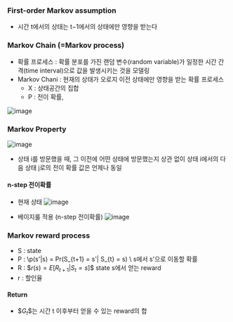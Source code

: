 ### First-order Markov assumption
* 시간 t에서의 상태는 t−1에서의 상태에만 영향을 받는다

### Markov Chain (=Markov process)
* 확률 프로세스 : 확률 분포를 가진 랜덤 변수(random variable)가 일정한 시간 간격(time interval)으로 값을 발생시키는 것을 모델링
* Markov Chani : 현재의 상태가 오로지 이전 상태에만 영향을 받는 확률 프로세스
  * X : 상태공간의 집합
  * P : 전이 확률, 

![image](https://user-images.githubusercontent.com/63588046/223064354-37bcec64-e5d1-49fc-9ee9-c74a7c3b75c4.png)

### Markov Property
![image](https://user-images.githubusercontent.com/63588046/223064642-84ee1a25-bc14-4b10-937f-ed1400680fa9.png)
* 상태 i를 방문했을 때, 그 이전에 어떤 상태에 방문했는지 상관 없이 상태 i에서의 다음 상태 j로의 전이 확률 값은 언제나 동일

#### n-step 전이확률
* 현재 상태
![image](https://user-images.githubusercontent.com/63588046/223066238-2da71ec8-3c21-43ff-b131-753d323982b1.png)

* 베이지룰 적용 (n-step 전이확률)
![image](https://user-images.githubusercontent.com/63588046/223066386-6694067b-fccb-486f-9a1f-1d8f64af2fee.png)


### Markov reward process
  * S : state
  * P : \\p(s'|s) = Pr(S_{t+1} = s'| S_{t} = s) \\   s에서 s'으로 이동할 확률
  * R : $$r(s) = E[R_{t+1}|S_{t}=s] \$$    state s에서 얻는 reward
  * r : 할인율 

#### Return
* $$G_{t} \$$는 시간 t 이후부터 얻을 수 있는 reward의 합
